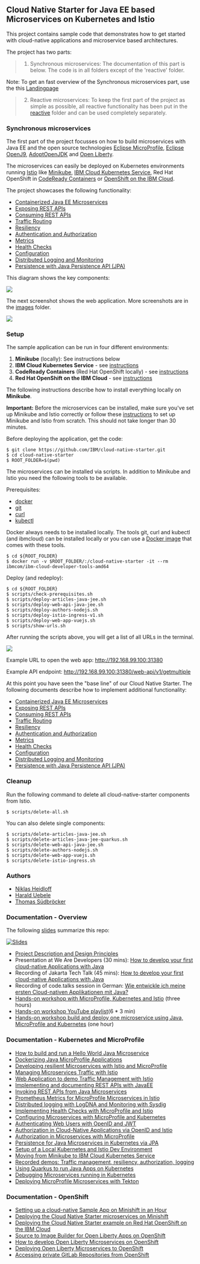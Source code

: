## Cloud Native Starter for Java EE based Microservices on Kubernetes and Istio

This project contains sample code that demonstrates how to get started with cloud-native applications and microservice based architectures.

The project has two parts:

> 1) Synchronous microservices: The documentation of this part is below. The code is in all folders except of the 'reactive' folder. 

Note: To get an fast overview of the Synchronous microservices part, use the this [Landingpage](https://cloud-native-starter.mybluemix.net/)

> 2) Reactive microservices: To keep the first part of the project as simple as possible, all reactive functionality has been put in the [reactive](reactive) folder and can be used completely separately.

### Synchronous microservices

The first part of the project focusses on how to build microservices with Java EE and the open source technologies [Eclipse MicroProfile](https://microprofile.io/), [Eclipse OpenJ9](https://www.eclipse.org/openj9/), [AdoptOpenJDK](https://adoptopenjdk.net/) and [Open Liberty](https://openliberty.io/).

The microservices can easily be deployed on Kubernetes environments running [Istio](https://istio.io/) like [Minikube](https://kubernetes.io/docs/setup/minikube/), [IBM Cloud Kubernetes Service](https://www.ibm.com/cloud/container-service), Red Hat OpenShift in [CodeReady Containers](https://developers.redhat.com/products/codeready-containers/overview) or [OpenShift on the IBM Cloud](https://cloud.ibm.com/docs/containers?topic=containers-openshift_tutorial).

The project showcases the following functionality:

* [Containerized Java EE Microservices](documentation/DemoJavaImage.md)
* [Exposing REST APIs](documentation/DemoExposeRESTAPIs.md)
* [Consuming REST APIs](documentation/DemoConsumeRESTAPIs.md)
* [Traffic Routing](documentation/DemoTrafficRouting.md)
* [Resiliency](documentation/DemoResiliency.md)
* [Authentication and Authorization](documentation/DemoAuthentication.md)
* [Metrics](documentation/DemoMetrics.md)
* [Health Checks](documentation/DemoHealthCheck.md)
* [Configuration](documentation/DemoConfiguration.md)
* [Distributed Logging and Monitoring](documentation/DemoDistributedLoggingMonitoring.md)
* [Persistence with Java Persistence API (JPA)](documentation/DemoJPA.md)

This diagram shows the key components:

<kbd><img src="images/architecture-2.png" /></kbd>

The next screenshot shows the web application. More screenshots are in the [images](images) folder.

<kbd><img src="images/web-app.png" /></kbd>


### Setup

The sample application can be run in four different environments:

1) **Minikube** (locally): See instructions below
2) **IBM Cloud Kubernetes Service** - see [instructions](documentation/IKSDeployment.md)
3) **CodeReady Containers** (Red Hat OpenShift locally) - see [instructions](documentation/OS4Cluster.md)
4) **Red Hat OpenShift on the IBM Cloud** - see [instructions](documentation/OS4Cluster.md)

The following instructions describe how to install everything locally on **Minikube**.

**Important:** Before the microservices can be installed, make sure you've set up Minikube and Istio correctly or follow these [instructions](documentation/SetupLocalEnvironment.md) to set up Minikube and Istio from scratch. This should not take longer than 30 minutes.

Before deploying the application, get the code:

```
$ git clone https://github.com/IBM/cloud-native-starter.git
$ cd cloud-native-starter
$ ROOT_FOLDER=$(pwd)
```

The microservices can be installed via scripts. In addition to Minikube and Istio you need the following tools to be available.

Prerequisites:

* [docker](https://docs.docker.com/install/)
* [git](https://git-scm.com/book/en/v2/Getting-Started-Installing-Git)
* [curl](https://curl.haxx.se/download.html)
* [kubectl](https://kubernetes.io/docs/tasks/tools/install-kubectl/)

Docker always needs to be installed locally. The tools git, curl and kubectl (and ibmcloud) can be installed locally or you can use a [Docker image](https://github.com/IBM/cloud-native-starter/blob/master/workshop-one-service/1-prereqs.md#tools) that comes with these tools.

```
$ cd ${ROOT_FOLDER}
$ docker run -v $ROOT_FOLDER/:/cloud-native-starter -it --rm ibmcom/ibm-cloud-developer-tools-amd64
```

Deploy (and redeploy):

```
$ cd ${ROOT_FOLDER}
$ scripts/check-prerequisites.sh
$ scripts/deploy-articles-java-jee.sh
$ scripts/deploy-web-api-java-jee.sh
$ scripts/deploy-authors-nodejs.sh
$ scripts/deploy-istio-ingress-v1.sh
$ scripts/deploy-web-app-vuejs.sh
$ scripts/show-urls.sh
```

After running the scripts above, you will get a list of all URLs in the terminal.

<kbd><img src="images/urls.png" /></kbd>

Example URL to open the web app: http://192.168.99.100:31380

Example API endpoint: http://192.168.99.100:31380/web-api/v1/getmultiple

At this point you have seen the "base line" of our Cloud Native Starter. The following documents describe how to implement additional functionality:

* [Containerized Java EE Microservices](documentation/DemoJavaImage.md)
* [Exposing REST APIs](documentation/DemoExposeRESTAPIs.md)
* [Consuming REST APIs](documentation/DemoConsumeRESTAPIs.md)
* [Traffic Routing](documentation/DemoTrafficRouting.md)
* [Resiliency](documentation/DemoResiliency.md)
* [Authentication and Authorization](documentation/DemoAuthentication.md)
* [Metrics](documentation/DemoMetrics.md)
* [Health Checks](documentation/DemoHealthCheck.md)
* [Configuration](documentation/DemoConfiguration.md)
* [Distributed Logging and Monitoring](documentation/DemoDistributedLoggingMonitoring.md)
* [Persistence with Java Persistence API (JPA)](documentation/DemoJPA.md)


### Cleanup

Run the following command to delete all cloud-native-starter components from Istio.

```
$ scripts/delete-all.sh
```

You can also delete single components:

```
$ scripts/delete-articles-java-jee.sh
$ scripts/delete-articles-java-jee-quarkus.sh
$ scripts/delete-web-api-java-jee.sh
$ scripts/delete-authors-nodejs.sh
$ scripts/delete-web-app-vuejs.sh
$ scripts/delete-istio-ingress.sh
```

### Authors

* [Niklas Heidloff](https://twitter.com/nheidloff)
* [Harald Uebele](https://twitter.com/harald_u)
* [Thomas Südbröcker](https://twitter.com/tsuedbroecker)


### Documentation - Overview

The following [slides](https://github.com/nheidloff/cloud-native-starter/blob/master/documentation/OneHourTalk.pdf) summarize this repo:

[![Slides](images/slides.png)](documentation/OneHourTalk.pdf)

* [Project Description and Design Principles](http://heidloff.net/article/example-java-app-cloud-kubernetes)
* Presentation at We Are Developers (30 mins): [How to develop your first cloud-native Applications with Java](http://heidloff.net/recording-of-talk-how-to-develop-your-first-cloud-native-applications-with-java/)
* Recording of Jakarta Tech Talk (45 mins): [How to develop your first cloud-native Applications with Java](http://heidloff.net/article/recording-jakarta-tech-talk-how-to-develop-microservices/)
* Recording of code.talks session in German: [Wie entwickle ich meine ersten Cloud-nativen Applikationen mit Java?](https://www.youtube.com/watch?v=oabKnZO2mUA)
* [Hands-on workshop with MicroProfile, Kubernetes and Istio](https://github.com/IBM/cloud-native-starter/tree/master/workshop) (three hours)
* [Hands-on workshop YouTube playlist](https://ibm.biz/Bdzpdp)(6 * 3 min)
* [Hands-on workshop build and deploy one microservice using Java, MicroProfile and Kubernetes](https://github.com/IBM/cloud-native-starter/tree/master/workshop-one-service) (one hour)


### Documentation - Kubernetes and MicroProfile

* [How to build and run a Hello World Java Microservice](http://heidloff.net/article/how-to-build-and-run-a-hello-world-java-microservice/)
* [Dockerizing Java MicroProfile Applications](http://heidloff.net/article/dockerizing-container-java-microprofile)
* [Developing resilient Microservices with Istio and MicroProfile](http://heidloff.net/article/resiliency-microservice-microprofile-java-istio)
* [Managing Microservices Traffic with Istio](https://haralduebele.blog/2019/03/11/managing-microservices-traffic-with-istio/)
* [Web Application to demo Traffic Management with Istio](http://heidloff.net/article/sample-app-manage-microservices-traffic-istio)
* [Implementing and documenting REST APIs with JavaEE](http://heidloff.net/article/rest-apis-microprofile-javaee-jaxrs)
* [Invoking REST APIs from Java Microservices](http://heidloff.net/invoke-rest-apis-java-microprofile-microservice)
* [Prometheus Metrics for MicroProfile Microservices in Istio](http://heidloff.net/article/prometheus-metrics-microprofile-microservices-istio/)
* [Distributed logging with LogDNA and Monitoring with Sysdig](https://haralduebele.blog/2019/04/08/whats-going-on-in-my-cluster/)
* [Implementing Health Checks with MicroProfile and Istio](http://heidloff.net/article/implementing-health-checks-microprofile-istio)
* [Configuring Microservices with MicroProfile and Kubernetes](http://heidloff.net/article/configuring-java-microservices-microprofile-kubernetes/)
* [Authenticating Web Users with OpenID and JWT](http://heidloff.net/article/authenticating-web-users-openid-connect-jwt/)
* [Authorization in Cloud-Native Applications via OpenID and Istio](http://heidloff.net/article/authentication-authorization-openid-connect-istio)
* [Authorization in Microservices with MicroProfile](http://heidloff.net/article/authorization-microservices-java-microprofile/)
* [Persistence for Java Microservices in Kubernetes via JPA](http://heidloff.net/article/persistence-java-microservices-kubernetes-jpa/)
* [Setup of a Local Kubernetes and Istio Dev Environment](http://heidloff.net/article/setup-local-development-kubernetes-istio)
* [Moving from Minikube to IBM Cloud Kubernetes Service](https://haralduebele.blog/2019/04/04/moving-from-minikube-to-ibm-cloud-kubernetes-service/)
* [Recorded demos: Traffic management, resiliency, authorization, logging](http://heidloff.net/article/how-to-develop-your-first-cloud-native-applications-with-java/)
* [Using Quarkus to run Java Apps on Kubernetes](http://heidloff.net/article/quarkus-javaee-microprofile-kubernetes)
* [Debugging Microservices running in Kubernetes](http://heidloff.net/article/debugging-microservices-kubernetes)
* [Deploying MicroProfile Microservices with Tekton](http://heidloff.net/article/deploying-microprofile-microservices-tekton/)


### Documentation - OpenShift

* [Setting up a cloud-native Sample App on Minishift in an Hour](http://heidloff.net/article/setup-cloud-native-sample-app-minishift/)
* [Deploying the Cloud Native Starter microservices on Minishift](https://haralduebele.blog/2019/07/03/deploying-the-cloud-native-starter-microservices-on-minishift/)
* [Deploying the Cloud Native Starter example on Red Hat OpenShift on the IBM Cloud](https://haralduebele.blog/2019/07/10/deploying-the-cloud-native-starter-example-on-red-hat-openshift-on-the-ibm-cloud/)
* [Source to Image Builder for Open Liberty Apps on OpenShift](http://heidloff.net/article/source-to-image-builder-open-liberty-openshift/)
* [How to develop Open Liberty Microservices on OpenShift](http://heidloff.net/article/how-to-develop-open-liberty-microservices-openshift/)
* [Deploying Open Liberty Microservices to OpenShift](http://heidloff.net/article/deploying-open-liberty-microservices-openshift/)
* [Accessing private GitLab Repositories from OpenShift](http://heidloff.net/article/accessing-private-gitlab-repositories-from-openshift/)
